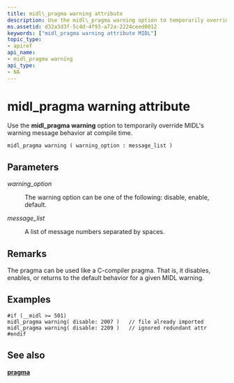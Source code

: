 ```yaml
---
title: midl\_pragma warning attribute
description: Use the midl\_pragma warning option to temporarily override MIDL's warning message behavior at compile time.
ms.assetid: d32a3d3f-5c4d-4f93-a72a-2224ceed0012
keywords: ["midl_pragma warning attribute MIDL"]
topic_type:
- apiref
api_name:
- midl_pragma warning
api_type:
- NA
---
```


# midl\_pragma warning attribute

Use the **midl\_pragma warning** option to temporarily override MIDL's warning message behavior at compile time.

``` syntax
midl_pragma warning ( warning_option : message_list )
```

## Parameters

<dl> <dt>

*warning\_option* 
</dt> <dd>

The warning option can be one of the following: disable, enable, default.

</dd> <dt>

*message\_list* 
</dt> <dd>

A list of message numbers separated by spaces.

</dd> </dl>

## Remarks

The pragma can be used like a C-compiler pragma. That is, it disables, enables, or returns to the default behavior for a given MIDL warning.

## Examples

``` syntax
#if (__midl >= 501)
midl_pragma warning( disable: 2007 )   // file already imported midl_pragma warning( disable: 2209 )   // ignored redundant attr
#endif
```

## See also

<dl> <dt>

[**pragma**](pragma.md)
</dt> </dl>

 

 




